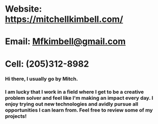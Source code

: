 
# Website: https://mitchellkimbell.com/

# Email: Mfkimbell@gmail.com

# Cell: (205)312-8982

### Hi there, I usually go by Mitch. 

### I am lucky that I work in a field where I get to be a creative problem solver and feel like I'm making an impact every day. I enjoy trying out new technologies and avidly pursue all opportunities I can learn from. Feel free to review some of my projects!
